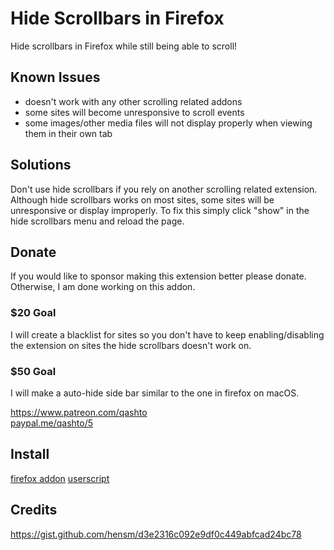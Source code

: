 # Hide Scrollbars in Firefox

Hide scrollbars in Firefox while still being able to scroll!

## Known Issues

-   doesn't work with any other scrolling related addons
-   some sites will become unresponsive to scroll events
-   some images/other media files will not display properly when viewing them in their own tab

## Solutions

Don't use hide scrollbars if you rely on another scrolling related extension.  Although hide scrollbars works on most sites, some sites will be unresponsive or display improperly.  To fix this simply click "show" in the hide scrollbars menu and reload the page.

## Donate

If you would like to sponsor making this extension better please donate.  Otherwise, I am done working on this addon.

### $20 Goal

I will create a blacklist for sites so you don't have to keep enabling/disabling the extension on sites the hide scrollbars doesn't work on.

### $50 Goal

I will make a auto-hide side bar similar to the one in firefox on macOS.

<https://www.patreon.com/qashto>  
[paypal.me/qashto/5](paypal.me/qashto/5)

## Install

[firefox addon](https://addons.mozilla.org/en-US/firefox/addon/hide-scrollbars/)
[userscript](https://github.com/quinton-ashley/firefox-hide-scrollbars/raw/master/js/qashto_firefox-hide-scrollbars.user.js)

## Credits

<https://gist.github.com/hensm/d3e2316c092e9df0c449abfcad24bc78>
